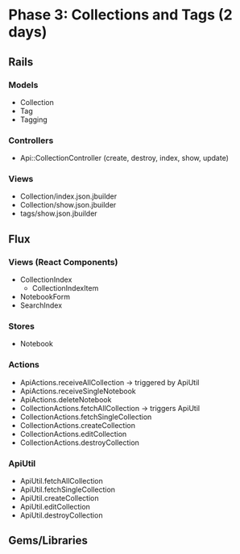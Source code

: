 # Phase 3: Collections and Tags (2 days)

## Rails
### Models
* Collection
* Tag
* Tagging

### Controllers
* Api::CollectionController (create, destroy, index, show, update)

### Views
* Collection/index.json.jbuilder
* Collection/show.json.jbuilder
* tags/show.json.jbuilder

## Flux
### Views (React Components)
* CollectionIndex
  - CollectionIndexItem
* NotebookForm
* SearchIndex

### Stores
* Notebook

### Actions
* ApiActions.receiveAllCollection -> triggered by ApiUtil
* ApiActions.receiveSingleNotebook
* ApiActions.deleteNotebook
* CollectionActions.fetchAllCollection -> triggers ApiUtil
* CollectionActions.fetchSingleCollection
* CollectionActions.createCollection
* CollectionActions.editCollection
* CollectionActions.destroyCollection

### ApiUtil
* ApiUtil.fetchAllCollection
* ApiUtil.fetchSingleCollection
* ApiUtil.createCollection
* ApiUtil.editCollection
* ApiUtil.destroyCollection

## Gems/Libraries
